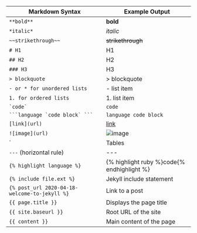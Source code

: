 | Markdown Syntax                | Example Output                 |
|--------------------------------|--------------------------------|
| `**bold**`                     | **bold**                       |
| `*italic*`                     | *italic*                       |
| `~~strikethrough~~`            | ~~strikethrough~~              |
| `# H1`                         | H1                             |
| `## H2`                        | H2                             |
| `### H3`                       | H3                             |
| `> blockquote`                 | > blockquote                   |
| `- or * for unordered lists`   | - list item                    |
| `1. for ordered lists`         | 1. list item                   |
| `` `code` ``                   | `code`                         |
| ```` ```language `code block` ``` ```` | ```language code block```      |
| `[link](url)`                  | [link](#)                      |
| `![image](url)`                | ![image](url)                  |
| `| Tables |`                   | | Tables |                     |
| `---` (horizontal rule)        | ---                            |
| `{% highlight language %}`     | {% highlight ruby %}code{% endhighlight %} |
| `{% include file.ext %}`       | Jekyll include statement       |
| `{% post_url 2020-04-18-welcome-to-jekyll %}` | Link to a post  |
| `{{ page.title }}`             | Displays the page title        |
| `{{ site.baseurl }}`           | Root URL of the site           |
| `{{ content }}`                | Main content of the page       |
